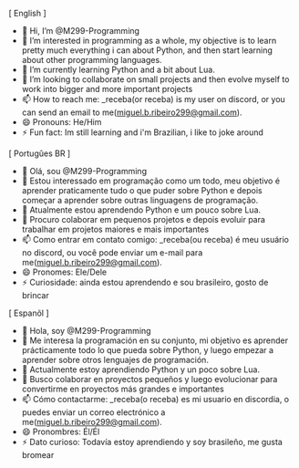 [ English ]
- 👋 Hi, I’m @M299-Programming
- 👀 I’m interested in programming as a whole, my objective is to learn pretty much everything i can about Python, and then start learning about other programming languages.
- 🌱 I’m currently learning Python and a bit about Lua.
- 💞️ I’m looking to collaborate on small projects and then evolve myself to work into bigger and more important projects 
- 📫 How to reach me: _receba(or receba) is my user on discord, or you can send an email to me(miguel.b.ribeiro299@gmail.com).
- 😄 Pronouns: He/Him
- ⚡ Fun fact: Im still learning and i'm Brazilian, i like to joke around

[ Portugûes BR ]
- 👋 Olá, sou @M299-Programming
- 👀 Estou interessado em programação como um todo, meu objetivo é aprender praticamente tudo o que puder sobre Python e depois começar a aprender sobre outras linguagens de programação.
- 🌱 Atualmente estou aprendendo Python e um pouco sobre Lua.
- 💞️ Procuro colaborar em pequenos projetos e depois evoluir para trabalhar em projetos maiores e mais importantes 
- 📫 Como entrar em contato comigo: _receba(ou receba) é meu usuário no discord, ou você pode enviar um e-mail para me(miguel.b.ribeiro299@gmail.com).
- 😄 Pronomes: Ele/Dele
- ⚡ Curiosidade: ainda estou aprendendo e sou brasileiro, gosto de brincar

[ Espanõl ]
- 👋 Hola, soy @M299-Programming
- 👀 Me interesa la programación en su conjunto, mi objetivo es aprender prácticamente todo lo que pueda sobre Python, y luego empezar a aprender sobre otros lenguajes de programación.
- 🌱 Actualmente estoy aprendiendo Python y un poco sobre Lua.
- 💞️ Busco colaborar en proyectos pequeños y luego evolucionar para convertirme en proyectos más grandes e importantes 
- 📫 Cómo contactarme: _receba(o receba) es mi usuario en discordia, o puedes enviar un correo electrónico a me(miguel.b.ribeiro299@gmail.com).
- 😄 Pronombres: Él/Él
- ⚡ Dato curioso: Todavía estoy aprendiendo y soy brasileño, me gusta bromear 

<!---
M299-Programming/M299-Programming is a ✨ special ✨ repository because its `README.md` (this file) appears on your GitHub profile.
You can click the Preview link to take a look at your changes.
--->

